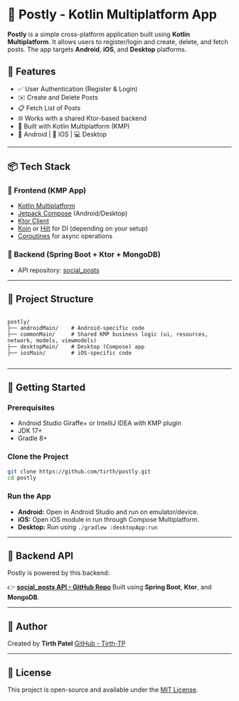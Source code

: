 # 📝 Postly - Kotlin Multiplatform App

**Postly** is a simple cross-platform application built using **Kotlin Multiplatform**. It allows users to register/login and create, delete, and fetch posts. The app targets **Android**, **iOS**, and **Desktop** platforms.

## 🔧 Features

- ✅ User Authentication (Register & Login)
- ✉️ Create and Delete Posts
- 📋 Fetch List of Posts
- 🌐 Works with a shared Ktor-based backend
- 🚀 Built with Kotlin Multiplatform (KMP)
- 📱 Android | 🍏 iOS | 💻 Desktop

---

## 📦 Tech Stack

### 🔸 Frontend (KMP App)
- [Kotlin Multiplatform](w)
- [Jetpack Compose](w) (Android/Desktop)
- [Ktor Client](w)
- [Koin](w) or [Hilt](w) for DI (depending on your setup)
- [Coroutines](w) for async operations

### 🔹 Backend (Spring Boot + Ktor + MongoDB)
- API repository: [social_posts](https://github.com/Tirth-TP/social_posts)

---

## 📁 Project Structure
```

postly/
├── androidMain/    # Android-specific code
├── commonMain/     # Shared KMP business logic (ui, resources, network, models, viewmodels)
├── desktopMain/    # Desktop (Compose) app
├── iosMain/        # iOS-specific code


````

---

## 🚀 Getting Started

### Prerequisites
- Android Studio Giraffe+ or IntelliJ IDEA with KMP plugin
- JDK 17+
- Gradle 8+

### Clone the Project

```bash
git clone https://github.com/tirth/postly.git
cd postly
````

### Run the App

* **Android:** Open in Android Studio and run on emulator/device.
* **iOS:** Open iOS module in run through Compose Multiplatform.
* **Desktop:** Run using `./gradlew :desktopApp:run`

---

## 🔗 Backend API

Postly is powered by this backend:

👉 **[social\_posts API - GitHub Repo](https://github.com/Tirth-TP/social_posts)**
Built using **Spring Boot**, **Ktor**, and **MongoDB**.

---

## 🙌 Author

Created by **Tirth Patel**
[GitHub - Tirth-TP](https://github.com/Tirth-TP)

---

## 📄 License

This project is open-source and available under the [MIT License](w).

```
